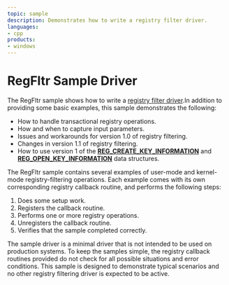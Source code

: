 ```yaml
---
topic: sample
description: Demonstrates how to write a registry filter driver.
languages:
- cpp
products:
- windows
---
```


<!---
    name: RegFltr Sample Driver
    platform: WDM
    language: cpp
    category: General
    description: Demonstrates how to write a registry filter driver. 
    samplefwlink: http://go.microsoft.com/fwlink/p/?LinkId=617720
--->

# RegFltr Sample Driver

The RegFltr sample shows how to write a [registry filter driver](http://msdn.microsoft.com/en-us/library/windows/hardware/ff545879).In addition to providing some basic examples, this sample demonstrates the following:

- How to handle transactional registry operations.
- How and when to capture input parameters.
- Issues and workarounds for version 1.0 of registry filtering.
- Changes in version 1.1 of registry filtering.
- How to use version 1 of the [**REG\_CREATE\_KEY\_INFORMATION**](http://msdn.microsoft.com/en-us/library/windows/hardware/ff560920) and [**REG\_OPEN\_KEY\_INFORMATION**](http://msdn.microsoft.com/en-us/library/windows/hardware/ff560957) data structures.

The RegFltr sample contains several examples of user-mode and kernel-mode registry-filtering operations. Each example comes with its own corresponding registry callback routine, and performs the following steps:

1. Does some setup work.
1. Registers the callback routine.
1. Performs one or more registry operations.
1. Unregisters the callback routine.
1. Verifies that the sample completed correctly.

The sample driver is a minimal driver that is not intended to be used on production systems. To keep the samples simple, the registry callback routines provided do not check for all possible situations and error conditions. This sample is designed to demonstrate typical scenarios and no other registry filtering driver is expected to be active.
